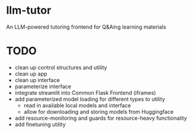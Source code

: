 # llm-tutor
An LLM-powered tutoring frontend for Q&amp;Aing learning materials


# TODO
- clean up control structures and utility
- clean up app
- clean up interface
- parameterize interface
- integrate streamlit into Common Flask Frontend (iframes)
- add parameterized model loading for different types to utility
    - read in available local models and interface
    - allow for downloading and storing models from Huggingface
- add resource-monitoring and guards for resource-heavy functionality
- add finetuning utility